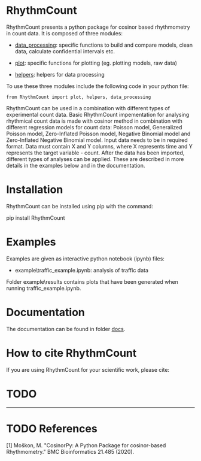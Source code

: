 # RhythmCount
RhythmCount presents a python package for cosinor based rhythmometry in count data. It is composed of three modules:

* [data_processing](data_processing.py): specific functions to build and compare models, clean data, calculate confidential intervals etc.

* [plot](plot.py): specific functions for plotting (eg. plotting models, raw data)

* [helpers](helpers.py): helpers for data processing

To use these three modules include the following code in your python file:

`from RhythmCount import plot, helpers, data_processing` 

RhythmCount can be used in a combination with different types of experimental count data. Basic RhythmCount impementation for analysing rhythmical count data is made with cosinor method in combination 
with different regression models for count data: Poisson model, Generalized Poisson model, Zero-Inflated Poisson model, Negative Binomial model and Zero-Inflated Negative Binomial model.
Input data needs to be in required format. Data must contain X and Y columns, where X represents time and Y represents the target variable - count.
After the data has been imported, different types of analyses can be applied. These are described in more details in the examples below and in the documentation.

# Installation
RhythmCount can be installed using pip with the command:

pip install RhythmCount

# Examples
Examples are given as interactive python notebook (ipynb) files:

* example\traffic_example.ipynb: analysis of traffic data

Folder example\results contains plots that have been generated when running traffic_example.ipynb.

# Documentation
The documentation can be found in folder [docs](docs/README.md).

# How to cite RhythmCount
If you are using RhythmCount for your scientific work, please cite:

# TODO

--------------------
# TODO References

[1] Moškon, M. "CosinorPy: A Python Package for cosinor-based Rhythmometry." BMC Bioinformatics 21.485 (2020).
